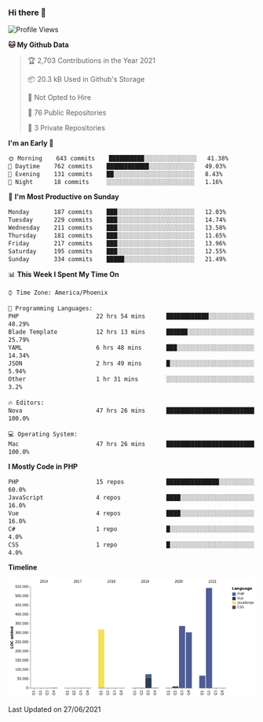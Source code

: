 ### Hi there 👋

<!--START_SECTION:waka-->
![Profile Views](http://img.shields.io/badge/Profile%20Views-0-blue)

**🐱 My Github Data** 

> 🏆 2,703 Contributions in the Year 2021
 > 
> 📦 20.3 kB Used in Github's Storage 
 > 
> 🚫 Not Opted to Hire
 > 
> 📜 76 Public Repositories 
 > 
> 🔑 3 Private Repositories  
 > 
**I'm an Early 🐤** 

```text
🌞 Morning    643 commits    ██████████░░░░░░░░░░░░░░░   41.38% 
🌆 Daytime    762 commits    ████████████░░░░░░░░░░░░░   49.03% 
🌃 Evening    131 commits    ██░░░░░░░░░░░░░░░░░░░░░░░   8.43% 
🌙 Night      18 commits     ░░░░░░░░░░░░░░░░░░░░░░░░░   1.16%

```
📅 **I'm Most Productive on Sunday** 

```text
Monday       187 commits    ███░░░░░░░░░░░░░░░░░░░░░░   12.03% 
Tuesday      229 commits    ███░░░░░░░░░░░░░░░░░░░░░░   14.74% 
Wednesday    211 commits    ███░░░░░░░░░░░░░░░░░░░░░░   13.58% 
Thursday     181 commits    ███░░░░░░░░░░░░░░░░░░░░░░   11.65% 
Friday       217 commits    ███░░░░░░░░░░░░░░░░░░░░░░   13.96% 
Saturday     195 commits    ███░░░░░░░░░░░░░░░░░░░░░░   12.55% 
Sunday       334 commits    █████░░░░░░░░░░░░░░░░░░░░   21.49%

```


📊 **This Week I Spent My Time On** 

```text
⌚︎ Time Zone: America/Phoenix

💬 Programming Languages: 
PHP                      22 hrs 54 mins      ████████████░░░░░░░░░░░░░   48.29% 
Blade Template           12 hrs 13 mins      ██████░░░░░░░░░░░░░░░░░░░   25.79% 
YAML                     6 hrs 48 mins       ███░░░░░░░░░░░░░░░░░░░░░░   14.34% 
JSON                     2 hrs 49 mins       █░░░░░░░░░░░░░░░░░░░░░░░░   5.94% 
Other                    1 hr 31 mins        ░░░░░░░░░░░░░░░░░░░░░░░░░   3.2%

🔥 Editors: 
Nova                     47 hrs 26 mins      █████████████████████████   100.0%

💻 Operating System: 
Mac                      47 hrs 26 mins      █████████████████████████   100.0%

```

**I Mostly Code in PHP** 

```text
PHP                      15 repos            ███████████████░░░░░░░░░░   60.0% 
JavaScript               4 repos             ████░░░░░░░░░░░░░░░░░░░░░   16.0% 
Vue                      4 repos             ████░░░░░░░░░░░░░░░░░░░░░   16.0% 
C#                       1 repo              █░░░░░░░░░░░░░░░░░░░░░░░░   4.0% 
CSS                      1 repo              █░░░░░░░░░░░░░░░░░░░░░░░░   4.0%

```


**Timeline**

![Chart not found](https://raw.githubusercontent.com/mikebronner/mikebronner/master/charts/bar_graph.png) 


 Last Updated on 27/06/2021
<!--END_SECTION:waka-->

<!--
**mikebronner/mikebronner** is a ✨ _special_ ✨ repository because its `README.md` (this file) appears on your GitHub profile.

Here are some ideas to get you started:

- 🔭 I’m currently working on ...
- 🌱 I’m currently learning ...
- 👯 I’m looking to collaborate on ...
- 🤔 I’m looking for help with ...
- 💬 Ask me about ...
- 📫 How to reach me: ...
- 😄 Pronouns: ...
- ⚡ Fun fact: ...
-->
